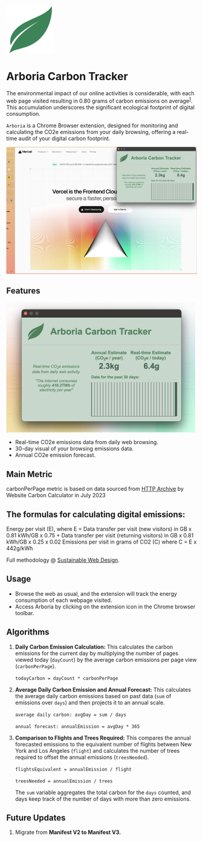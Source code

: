 ![Logo](icons/icon-128x128.png)
# Arboria Carbon Tracker

The environmental impact of our online activities is considerable, with each web page visited resulting in 0.80 grams of carbon emissions on average<sup>[1](#main-metric)</sup>. This accumulation underscores the significant ecological footprint of digital consumption.

`Arboria` is a Chrome Browser extension, designed for monitoring and calculating the CO2e emissions from your daily browsing, offering a real-time audit of your digital carbon footprint.

![Screenshot](screenshot-demo.png)



## Features
<img src="screenshot-feature-demo.png" width="500">

- Real-time CO2e emissions data from daily web browsing.
- 30-day visual of your browsing emissions data.
- Annual CO2e emission forecast.



## Main Metric

carbonPerPage metric is based on data sourced from [HTTP Archive](https://httparchive.org/reports/page-weight#bytesTotal) by Website Carbon Calculator in July 2023


## The formulas for calculating digital emissions:

Energy per visit (E), where E = Data transfer per visit (new visitors) in GB x 0.81 kWh/GB x 0.75 + Data transfer per visit (returning visitors) in GB x 0.81 kWh/GB x 0.25 x 0.02
Emissions per visit in grams of CO2 (C) where C = E x 442g/kWh

Full methodology @ [Sustainable Web Design](https://sustainablewebdesign.org/calculating-digital-emissions/).


## Usage

- Browse the web as usual, and the extension will track the energy consumption of each webpage visited.
- Access Arboria by clicking on the extension icon in the Chrome browser toolbar.


## Algorithms

1. **Daily Carbon Emission Calculation:** This calculates the carbon emissions for the current day by multiplying the number of pages viewed today (`dayCount`)
   by the average carbon emissions per page view (`carbonPerPage`).

   `todayCarbon = dayCount * carbonPerPage`
   
2. **Average Daily Carbon Emission and Annual Forecast:** This calculates the average daily carbon emissions based on past data (`sum` of emissions over `days`) and
   then projects it to an annual scale.
   
   `average daily carbon: avgDay = sum / days`
   
   `annual forecast: annualEmission = avgDay * 365`

4. **Comparison to Flights and Trees Required:** This compares the annual forecasted emissions to the equivalent number of flights between New York and Los Angeles (`flight`)
   and calculates the number of trees required to offset the annual emissions (`treesNeeded`).
   
   `flightsEquivalent = annualEmission / flight`
   
   `treesNeeded = annualEmission / trees`

   The `sum` variable aggregates the total carbon for the `days` counted, and days keep track of the number of days with more than zero emissions.


## Future Updates 

1. Migrate from **Manifest V2 to Manifest V3.**

